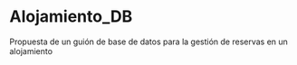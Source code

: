 # Alojamiento_DB
Propuesta de un guión de base de datos para la gestión de reservas en un alojamiento
